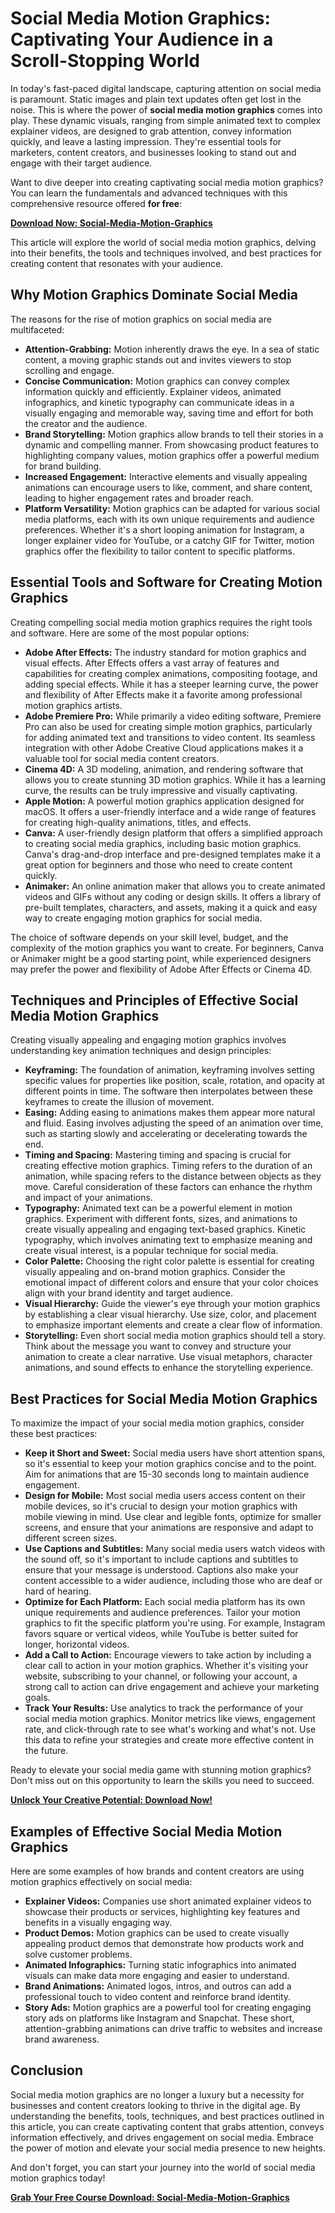 # Social Media Motion Graphics: Captivating Your Audience in a Scroll-Stopping World

In today's fast-paced digital landscape, capturing attention on social media is paramount. Static images and plain text updates often get lost in the noise. This is where the power of **social media motion graphics** comes into play. These dynamic visuals, ranging from simple animated text to complex explainer videos, are designed to grab attention, convey information quickly, and leave a lasting impression. They're essential tools for marketers, content creators, and businesses looking to stand out and engage with their target audience.

Want to dive deeper into creating captivating social media motion graphics? You can learn the fundamentals and advanced techniques with this comprehensive resource offered **for free**:

[**Download Now: Social-Media-Motion-Graphics**](https://udemywork.com/social-media-motion-graphics)

This article will explore the world of social media motion graphics, delving into their benefits, the tools and techniques involved, and best practices for creating content that resonates with your audience.

## Why Motion Graphics Dominate Social Media

The reasons for the rise of motion graphics on social media are multifaceted:

*   **Attention-Grabbing:** Motion inherently draws the eye. In a sea of static content, a moving graphic stands out and invites viewers to stop scrolling and engage.
*   **Concise Communication:** Motion graphics can convey complex information quickly and efficiently. Explainer videos, animated infographics, and kinetic typography can communicate ideas in a visually engaging and memorable way, saving time and effort for both the creator and the audience.
*   **Brand Storytelling:** Motion graphics allow brands to tell their stories in a dynamic and compelling manner. From showcasing product features to highlighting company values, motion graphics offer a powerful medium for brand building.
*   **Increased Engagement:** Interactive elements and visually appealing animations can encourage users to like, comment, and share content, leading to higher engagement rates and broader reach.
*   **Platform Versatility:** Motion graphics can be adapted for various social media platforms, each with its own unique requirements and audience preferences. Whether it's a short looping animation for Instagram, a longer explainer video for YouTube, or a catchy GIF for Twitter, motion graphics offer the flexibility to tailor content to specific platforms.

## Essential Tools and Software for Creating Motion Graphics

Creating compelling social media motion graphics requires the right tools and software. Here are some of the most popular options:

*   **Adobe After Effects:** The industry standard for motion graphics and visual effects. After Effects offers a vast array of features and capabilities for creating complex animations, compositing footage, and adding special effects. While it has a steeper learning curve, the power and flexibility of After Effects make it a favorite among professional motion graphics artists.
*   **Adobe Premiere Pro:** While primarily a video editing software, Premiere Pro can also be used for creating simple motion graphics, particularly for adding animated text and transitions to video content. Its seamless integration with other Adobe Creative Cloud applications makes it a valuable tool for social media content creators.
*   **Cinema 4D:** A 3D modeling, animation, and rendering software that allows you to create stunning 3D motion graphics. While it has a learning curve, the results can be truly impressive and visually captivating.
*   **Apple Motion:** A powerful motion graphics application designed for macOS. It offers a user-friendly interface and a wide range of features for creating high-quality animations, titles, and effects.
*   **Canva:** A user-friendly design platform that offers a simplified approach to creating social media graphics, including basic motion graphics. Canva's drag-and-drop interface and pre-designed templates make it a great option for beginners and those who need to create content quickly.
*   **Animaker:** An online animation maker that allows you to create animated videos and GIFs without any coding or design skills. It offers a library of pre-built templates, characters, and assets, making it a quick and easy way to create engaging motion graphics for social media.

The choice of software depends on your skill level, budget, and the complexity of the motion graphics you want to create. For beginners, Canva or Animaker might be a good starting point, while experienced designers may prefer the power and flexibility of Adobe After Effects or Cinema 4D.

## Techniques and Principles of Effective Social Media Motion Graphics

Creating visually appealing and engaging motion graphics involves understanding key animation techniques and design principles:

*   **Keyframing:** The foundation of animation, keyframing involves setting specific values for properties like position, scale, rotation, and opacity at different points in time. The software then interpolates between these keyframes to create the illusion of movement.
*   **Easing:** Adding easing to animations makes them appear more natural and fluid. Easing involves adjusting the speed of an animation over time, such as starting slowly and accelerating or decelerating towards the end.
*   **Timing and Spacing:** Mastering timing and spacing is crucial for creating effective motion graphics. Timing refers to the duration of an animation, while spacing refers to the distance between objects as they move. Careful consideration of these factors can enhance the rhythm and impact of your animations.
*   **Typography:** Animated text can be a powerful element in motion graphics. Experiment with different fonts, sizes, and animations to create visually appealing and engaging text-based graphics. Kinetic typography, which involves animating text to emphasize meaning and create visual interest, is a popular technique for social media.
*   **Color Palette:** Choosing the right color palette is essential for creating visually appealing and on-brand motion graphics. Consider the emotional impact of different colors and ensure that your color choices align with your brand identity and target audience.
*   **Visual Hierarchy:** Guide the viewer's eye through your motion graphics by establishing a clear visual hierarchy. Use size, color, and placement to emphasize important elements and create a clear flow of information.
*   **Storytelling:** Even short social media motion graphics should tell a story. Think about the message you want to convey and structure your animation to create a clear narrative. Use visual metaphors, character animations, and sound effects to enhance the storytelling experience.

## Best Practices for Social Media Motion Graphics

To maximize the impact of your social media motion graphics, consider these best practices:

*   **Keep it Short and Sweet:** Social media users have short attention spans, so it's essential to keep your motion graphics concise and to the point. Aim for animations that are 15-30 seconds long to maintain audience engagement.
*   **Design for Mobile:** Most social media users access content on their mobile devices, so it's crucial to design your motion graphics with mobile viewing in mind. Use clear and legible fonts, optimize for smaller screens, and ensure that your animations are responsive and adapt to different screen sizes.
*   **Use Captions and Subtitles:** Many social media users watch videos with the sound off, so it's important to include captions and subtitles to ensure that your message is understood. Captions also make your content accessible to a wider audience, including those who are deaf or hard of hearing.
*   **Optimize for Each Platform:** Each social media platform has its own unique requirements and audience preferences. Tailor your motion graphics to fit the specific platform you're using. For example, Instagram favors square or vertical videos, while YouTube is better suited for longer, horizontal videos.
*   **Add a Call to Action:** Encourage viewers to take action by including a clear call to action in your motion graphics. Whether it's visiting your website, subscribing to your channel, or following your account, a strong call to action can drive engagement and achieve your marketing goals.
*   **Track Your Results:** Use analytics to track the performance of your social media motion graphics. Monitor metrics like views, engagement rate, and click-through rate to see what's working and what's not. Use this data to refine your strategies and create more effective content in the future.

Ready to elevate your social media game with stunning motion graphics? Don't miss out on this opportunity to learn the skills you need to succeed.

[**Unlock Your Creative Potential: Download Now!**](https://udemywork.com/social-media-motion-graphics)

## Examples of Effective Social Media Motion Graphics

Here are some examples of how brands and content creators are using motion graphics effectively on social media:

*   **Explainer Videos:** Companies use short animated explainer videos to showcase their products or services, highlighting key features and benefits in a visually engaging way.
*   **Product Demos:** Motion graphics can be used to create visually appealing product demos that demonstrate how products work and solve customer problems.
*   **Animated Infographics:** Turning static infographics into animated visuals can make data more engaging and easier to understand.
*   **Brand Animations:** Animated logos, intros, and outros can add a professional touch to video content and reinforce brand identity.
*   **Story Ads:** Motion graphics are a powerful tool for creating engaging story ads on platforms like Instagram and Snapchat. These short, attention-grabbing animations can drive traffic to websites and increase brand awareness.

## Conclusion

Social media motion graphics are no longer a luxury but a necessity for businesses and content creators looking to thrive in the digital age. By understanding the benefits, tools, techniques, and best practices outlined in this article, you can create captivating content that grabs attention, conveys information effectively, and drives engagement on social media. Embrace the power of motion and elevate your social media presence to new heights.

And don't forget, you can start your journey into the world of social media motion graphics today!

[**Grab Your Free Course Download: Social-Media-Motion-Graphics**](https://udemywork.com/social-media-motion-graphics)
